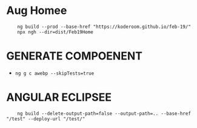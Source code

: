 # Aug Homee

```
    ng build --prod --base-href "https://koderoom.github.io/feb-19/"
    npx ngh --dir=dist/Feb19Home
```

# GENERATE COMPOENENT
* `ng g c awebp --skipTests=true`

# ANGULAR ECLIPSEE
```
    ng build --delete-output-path=false --output-path=.. --base-href "/test" --deploy-url "/test/"
```
